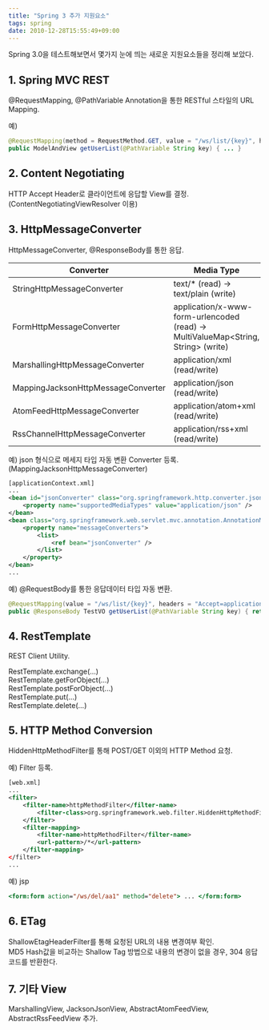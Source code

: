 ```yaml
---
title: "Spring 3 추가 지원요소"
tags: spring
date: 2010-12-28T15:55:49+09:00
---
```


Spring 3.0을 테스트해보면서 몇가지 눈에 띄는 새로운 지원요소들을 정리해 보았다.

## 1. Spring MVC REST
@RequestMapping, @PathVariable Annotation을 통한 RESTful 스타일의 URL Mapping.  
  
예)  
```java
@RequestMapping(method = RequestMethod.GET, value = "/ws/list/{key}", headers = "Accept=application/json")
public ModelAndView getUserList(@PathVariable String key) { ... }
```
  

## 2. Content Negotiating
HTTP Accept Header로 클라이언트에 응답할 View를 결정. (ContentNegotiatingViewResolver 이용)  
  
  

## 3. HttpMessageConverter
HttpMessageConverter, @ResponseBody를 통한 응답.  

| Converter | Media Type |
|-----------|------------|
| StringHttpMessageConverter | text/\* (read) -\> text/plain (write) |
| FormHttpMessageConverter | application/x-www-form-urlencoded (read) -\> MultiValueMap\<String, String\> (write) |
| MarshallingHttpMessageConverter | application/xml (read/write) |
| MappingJacksonHttpMessageConverter | application/json (read/write) |
| AtomFeedHttpMessageConverter | application/atom+xml (read/write) |
| RssChannelHttpMessageConverter | application/rss+xml (read/write) |

  
예) json 형식으로 메세지 타입 자동 변환 Converter 등록. (MappingJacksonHttpMessageConverter)  
```xml
[applicationContext.xml]
...
<bean id="jsonConverter" class="org.springframework.http.converter.json.MappingJacksonHttpMessageConverter">
    <property name="supportedMediaTypes" value="application/json" />
</bean>
<bean class="org.springframework.web.servlet.mvc.annotation.AnnotationMethodHandlerAdapter">
    <property name="messageConverters">
        <list>
            <ref bean="jsonConverter" />
        </list>
    </property>
</bean>
...
```
  
예) @RequestBody를 통한 응답데이터 타입 자동 변환.  
```java
@RequestMapping(value = "/ws/list/{key}", headers = "Accept=application/json")
public @ResponseBody TestVO getUserList(@PathVariable String key) { return testService.getUserList(key); }
```
  

## 4. RestTemplate
REST Client Utility.  

RestTemplate.exchange(...)  
RestTemplate.getForObject(...)  
RestTemplate.postForObject(...)  
RestTemplate.put(...)  
RestTemplate.delete(...)  

  
  

## 5. HTTP Method Conversion
HiddenHttpMethodFilter를 통해 POST/GET 이외의 HTTP Method 요청.  
  
예) Filter 등록.  
```xml
[web.xml]
...
<filter>
    <filter-name>httpMethodFilter</filter-name>
        <filter-class>org.springframework.web.filter.HiddenHttpMethodFilter</filter-class>
    </filter>
    <filter-mapping>
        <filter-name>httpMethodFilter</filter-name>
        <url-pattern>/*</url-pattern>
    </filter-mapping>
</filter>
...
```
  
예) jsp  
```jsp
<form:form action="/ws/del/aa1" method="delete"> ... </form:form>
```

## 6. ETag
ShallowEtagHeaderFilter를 통해 요청된 URL의 내용 변경여부 확인.  
MD5 Hash값을 비교하는 Shallow Tag 방법으로 내용의 변경이 없을 경우, 304 응답코드를 반환한다.   


## 7. 기타 View
MarshallingView, JacksonJsonView, AbstractAtomFeedView, AbstractRssFeedView 추가.


